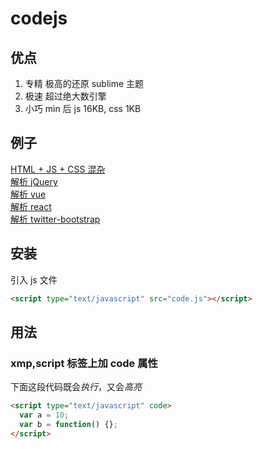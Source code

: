# codejs

## 优点

1. 专精 极高的还原 sublime 主题
2. 极速 超过绝大数引擎
3. 小巧 min 后 js 16KB, css 1KB

## 例子

[HTML + JS + CSS 混杂](https://listen80.github.io/code-view/examples/demo.html)  
[解析 jQuery](https://listen80.github.io/code-view/examples/?jquery)  
[解析 vue](https://listen80.github.io/code-view/examples/?vue)  
[解析 react](https://listen80.github.io/code-view/examples/?react)  
[解析 twitter-bootstrap](https://listen80.github.io/code-view/examples/?twitter-bootstrap)

## 安装

引入 js 文件

```html
<script type="text/javascript" src="code.js"></script>
```

## 用法

### xmp,script 标签上加 code 属性

下面这段代码既会*执行*，又会*高亮*

```html
<script type="text/javascript" code>
  var a = 10;
  var b = function() {};
</script>
```
